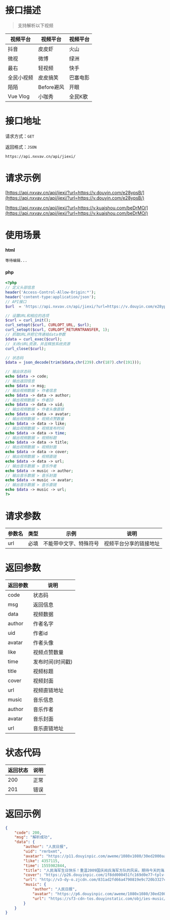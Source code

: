 # 接口描述

> 支持解析以下视频

| 视频平台 | 视频平台 | 视频平台 |
| ------- | ------- | ------- |
| 抖音 | 皮皮虾 | 火山 |
| 微视 | 微博 | 绿洲 |
| 最右 | 轻视频 | 快手 |
| 全民小视频 | 皮皮搞笑 | 巴塞电影 |
| 陌陌 | Before避风 | 开眼 |
| Vue Vlog | 小咖秀 | 全民K歌 |

# 接口地址

请求方式：`GET`

返回格式：`JSON`

```API
https://api.nxvav.cn/api/jiexi/
```

# 请求示例

[https://api.nxvav.cn/api/jiexi/?url=https://v.douyin.com/e28ypsB/](https://api.nxvav.cn/api/jiexi/?url=https://v.douyin.com/e28ypsB/)

[https://api.nxvav.cn/api/jiexi/?url=https://v.kuaishou.com/beDrMO/](https://api.nxvav.cn/api/jiexi/?url=https://v.kuaishou.com/beDrMO/)

# 使用场景

<!-- tabs:start -->

#### **html**

```html
等待编辑...
```

#### **php**

```php
<?php
// 定义头部信息
header('Access-Control-Allow-Origin:*');
header('content-type:application/json');
// API接口
$url  = 'https://api.nxvav.cn/api/jiexi/?url=https://v.douyin.com/e28ypsB/';

// 设置URL和相应的选项
$curl = curl_init();
curl_setopt($curl, CURLOPT_URL, $url);
curl_setopt($curl, CURLOPT_RETURNTRANSFER, 1);
// 抓取URL并把它传递给data参数
$data = curl_exec($curl);
// 关闭cURL资源，并且释放系统资源
curl_close($curl);

// 状态码
$data = json_decode(trim($data,chr(239).chr(187).chr(191)));

// 输出状态码
echo $data -> code;
// 输出返回信息
echo $data -> msg;
// 输出视频数据 > 作者信息
echo $data -> data -> author;
// 输出视频数据 > 作者ID
echo $data -> data -> uid;
// 输出视频数据 > 作者头像直链
echo $data -> data -> avatar;
// 输出视频数据 > 视频点赞数量
echo $data -> data -> like;
// 输出视频数据 > 视频发布时间
echo $data -> data -> time;
// 输出视频数据 > 视频标题
echo $data -> data -> title;
// 输出视频数据 > 视频封面
echo $data -> data -> cover;
// 输出视频数据 > 视频直链
echo $data -> data -> url;
// 输出音乐数据 > 音乐作者
echo $data -> music -> author;
// 输出音乐数据 > 音乐封面
echo $data -> music -> avatar;
// 输出音乐数据 > 音乐直链
echo $data -> music -> url;
?>
```

<!-- tabs:end -->

# 请求参数

| 参数名 | 类型 | 示例 | 说明 |
| ------ | ---- | ---- | ---- |
| url | 必填 | 不能带中文字、特殊符号 | 视频平台分享的链接地址 |

# 返回参数

| 返回参数 | 说明 |
| -------- | ---- |
| code | 状态码 |
| msg | 返回信息 |
| data | 视频数据 |
| author | 作者名字 |
| uid | 作者id |
| avatar | 作者头像 |
| like | 视频点赞数量 |
| time | 发布时间(时间戳) |
| title | 视频标题 |
| cover | 视频封面 |
| url | 视频直链地址 |
| music | 音乐信息 |
| author | 音乐作者 |
| avatar | 音乐封面 |
| url | 音乐直链地址 |

# 状态代码

| 返回状态 | 说明 |
| -------- | ---- |
| 200 | 正常 |
| 201 | 错误 |

# 返回示例

```json
{
    "code": 200,
    "msg": "解析成功",
    "data": {
        "author": "人民日报",
        "uid": "rmrbxmt",
        "avatar": "https://p11.douyinpic.com/aweme/1080x1080/30ed2000aad26be101cad.jpeg?from=116350172",
        "like": 4357115,
        "time": 1555982844,
        "title": "人民海军生日快乐！重温2009国庆阅兵海军方队的风采。期待今天的海上阅兵！",
        "cover": "https://p26.douyinpic.com/1f8dd000451fc169d0e77~tplv-dy-360p.jpeg?from=4257465056&s=&se=false&sh=&sc=&l=2021061322273601021207802223B2B6E9&biz_tag=feed_cover",
        "url": "http://v3-dy-o.zjcdn.com/831ad2fd66a4790819e9c720b3327c53/60c623f8/video/m/220933054381c144d469dc1d9fcff4e73b61161e3f25000017f6feb628c0/?a=1128&br=2510&bt=2510&btag=3&cd=0%7C0%7C0&ch=0&cr=0&cs=0&cv=1&dr=0&ds=3&er=&l=2021061322273801020405923425D3DD54&lr=&mime_type=video_mp4&net=0&pl=0&qs=0&rc=ajs7cm08anc5bDMzO2kzM0ApaTRnaDZmaDtpNzc0NzM2M2cpaGRqbGRoaGRmXmpqMWNhL2dzXy0tYy0vc3NiNWItNDVjMl5jXzIzNWEvOmNwb2wrbStqdDo%3D&vl=&vr=",
        "music": {
            "author": "人民日报",
            "avatar": "https://p6.douyinpic.com/aweme/1080x1080/30ed2000aad26be101cad.jpeg?from=116350172",
            "url": "https://sf3-cdn-tos.douyinstatic.com/obj/ies-music/1631518807291940.mp3"
        }
    }
}
```

